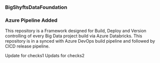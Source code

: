 ### BigShyftsDataFoundation

### Azure Pipeline Added


This repository is a Framework designed for Build, Deploy and Version controlling of every Big Data project build via Azure Databricks. This repository is in a synced with Azure DevOps build pipeline and followed by CICD release pipeline.

Update for checks1
Updats for checks2
